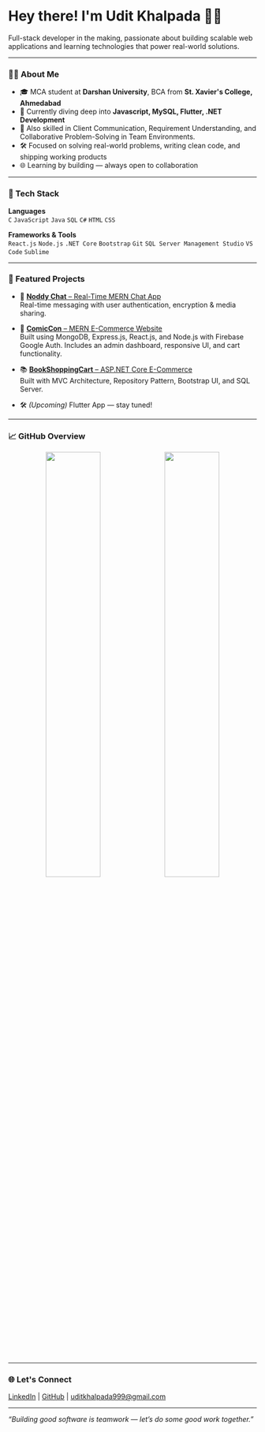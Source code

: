 # Hey there! I'm Udit Khalpada 👨‍💻

Full-stack developer in the making, passionate about building scalable web applications and learning technologies that power real-world solutions.

<!-- Add a simple banner image if you'd like -->

---

### 👨‍🎓 About Me

- 🎓 MCA student at **Darshan University**, BCA from **St. Xavier's College, Ahmedabad**
- 🔭 Currently diving deep into **Javascript, MySQL, Flutter, .NET Development**
- 💬 Also skilled in Client Communication, Requirement Understanding, and Collaborative Problem-Solving in Team Environments.
- 🛠️ Focused on solving real-world problems, writing clean code, and shipping working products
- 🌐 Learning by building — always open to collaboration

---

### 🔧 Tech Stack

**Languages**  
`C` `JavaScript` `Java` `SQL` `C#` `HTML` `CSS`

**Frameworks & Tools**  
`React.js` `Node.js` `.NET Core` `Bootstrap` `Git` `SQL Server Management Studio` `VS Code` `Sublime` 

---

### 📂 Featured Projects

- 💬 [**Noddy Chat** – Real-Time MERN Chat App](https://github.com/oooodit/NoddyChat-MERN-Stack-Project)  
  Real-time messaging with user authentication, encryption & media sharing.

- 🛒 [**ComicCon** – MERN E-Commerce Website](https://github.com/oooodit/Bookstore-MERN)  
  Built using MongoDB, Express.js, React.js, and Node.js with Firebase Google Auth. Includes an admin dashboard, responsive UI, and cart functionality.

- 📚 [**BookShoppingCart** – ASP.NET Core E-Commerce](https://github.com/oooodit/BookShoppingCart-MVC-AspDotNetCore)  
  Built with MVC Architecture, Repository Pattern, Bootstrap UI, and SQL Server.

- 🛠️ *(Upcoming)* Flutter App — stay tuned!

---

### 📈 GitHub Overview

<p align="center">
  <img src="https://github-readme-stats.vercel.app/api?username=oooodit&show_icons=true&theme=react&hide_border=false" width="47%" />
  <img src="https://github-readme-streak-stats.herokuapp.com?user=oooodit&theme=react&hide_border=false" width="47%" />
</p>

---

### 🌐 Let's Connect

<a href="https://in.linkedin.com/in/udit-khalpada-840a05245" target="_blank">LinkedIn</a> | 
<a href="https://github.com/oooodit" target="_blank">GitHub</a> | 
<a href="mailto:uditkhalpada999@gmail.com">uditkhalpada999@gmail.com</a>

---

_“Building good software is teamwork — let’s do some good work together.”_

